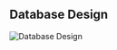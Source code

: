 ## Database Design

![Database Design](https://raw.githubusercontent.com/tyaroshko/hotel-api/add-all-models/docs/img/database_design.png)
